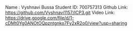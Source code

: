 Name : Vyshnavi Bussa 
Student ID: 700757313 
Github Link: https://github.com/Vyshnavi1157/ICP3.git
Video Link: https://drive.google.com/file/d/1-cDMt0Yg0ANOtOQpzntgnko7Fy2xR2o0/view?usp=sharing
